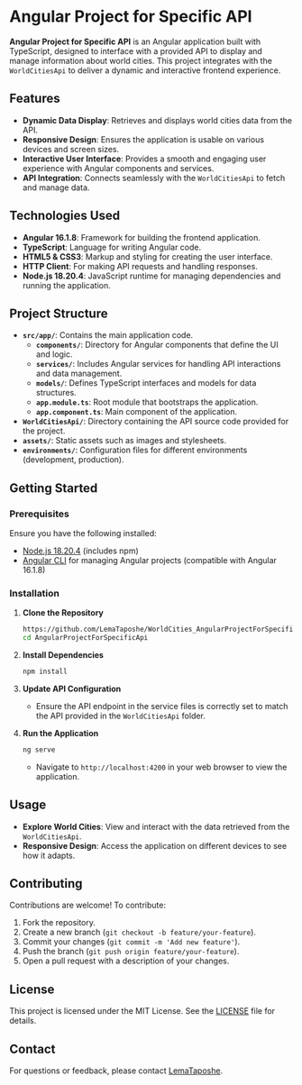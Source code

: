 # Angular Project for Specific API

**Angular Project for Specific API** is an Angular application built with TypeScript, designed to interface with a provided API to display and manage information about world cities. This project integrates with the `WorldCitiesApi` to deliver a dynamic and interactive frontend experience.

## Features

- **Dynamic Data Display**: Retrieves and displays world cities data from the API.
- **Responsive Design**: Ensures the application is usable on various devices and screen sizes.
- **Interactive User Interface**: Provides a smooth and engaging user experience with Angular components and services.
- **API Integration**: Connects seamlessly with the `WorldCitiesApi` to fetch and manage data.

## Technologies Used

- **Angular 16.1.8**: Framework for building the frontend application.
- **TypeScript**: Language for writing Angular code.
- **HTML5 & CSS3**: Markup and styling for creating the user interface.
- **HTTP Client**: For making API requests and handling responses.
- **Node.js 18.20.4**: JavaScript runtime for managing dependencies and running the application.

## Project Structure

- **`src/app/`**: Contains the main application code.
  - **`components/`**: Directory for Angular components that define the UI and logic.
  - **`services/`**: Includes Angular services for handling API interactions and data management.
  - **`models/`**: Defines TypeScript interfaces and models for data structures.
  - **`app.module.ts`**: Root module that bootstraps the application.
  - **`app.component.ts`**: Main component of the application.
- **`WorldCitiesApi/`**: Directory containing the API source code provided for the project.
- **`assets/`**: Static assets such as images and stylesheets.
- **`environments/`**: Configuration files for different environments (development, production).

## Getting Started

### Prerequisites

Ensure you have the following installed:

- [Node.js 18.20.4](https://nodejs.org/) (includes npm)
- [Angular CLI](https://angular.io/cli) for managing Angular projects (compatible with Angular 16.1.8)

### Installation

1. **Clone the Repository**
   ```bash
   https://github.com/LemaTaposhe/WorldCities_AngularProjectForSpecificApi.git
   cd AngularProjectForSpecificApi
   ```

2. **Install Dependencies**
   ```bash
   npm install
   ```

3. **Update API Configuration**
   - Ensure the API endpoint in the service files is correctly set to match the API provided in the `WorldCitiesApi` folder.

4. **Run the Application**
   ```bash
   ng serve
   ```
   - Navigate to `http://localhost:4200` in your web browser to view the application.

## Usage

- **Explore World Cities**: View and interact with the data retrieved from the `WorldCitiesApi`.
- **Responsive Design**: Access the application on different devices to see how it adapts.

## Contributing

Contributions are welcome! To contribute:

1. Fork the repository.
2. Create a new branch (`git checkout -b feature/your-feature`).
3. Commit your changes (`git commit -m 'Add new feature'`).
4. Push the branch (`git push origin feature/your-feature`).
5. Open a pull request with a description of your changes.

## License

This project is licensed under the MIT License. See the [LICENSE](LICENSE) file for details.

## Contact

For questions or feedback, please contact [LemaTaposhe](https://github.com/LemaTaposhe).
